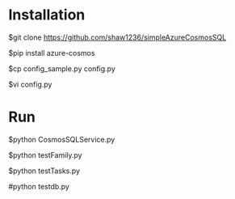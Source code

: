 # Installation

$git clone https://github.com/shaw1236/simpleAzureCosmosSQL

$pip install azure-cosmos

$cp config_sample.py config.py

$vi config.py

# Run

$python CosmosSQLService.py

$python testFamily.py

$python testTasks.py

#python testdb.py

